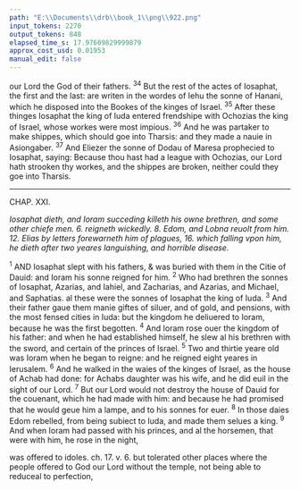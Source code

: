 ```yaml
---
path: "E:\\Documents\\drb\\book_1\\png\\922.png"
input_tokens: 2270
output_tokens: 848
elapsed_time_s: 17.97609829999879
approx_cost_usd: 0.01953
manual_edit: false
---
```

our Lord the God of their fathers. <sup>34</sup> But the rest of the actes of Iosaphat, the first and the last: are writen in the wordes of Iehu the sonne of Hanani, which he disposed into the Bookes of the kinges of Israel. <sup>35</sup> After these thinges Iosaphat the king of Iuda entered frendshipe with Ochozias the king of Israel, whose workes were most impious. <sup>36</sup> And he was partaker to make shippes, which should goe into Tharsis: and they made a nauie in Asiongaber. <sup>37</sup> And Eliezer the sonne of Dodau of Maresa prophecied to Iosaphat, saying: Because thou hast had a league with Ochozias, our Lord hath strooken thy workes, and the shippes are broken, neither could they goe into Tharsis.

<hr>

CHAP. XXI.

*Iosaphat dieth, and Ioram succeding killeth his owne brethren, and some other chiefe men. 6. reigneth wickedly. 8. Edom, and Lobna reuolt from him. 12. Elias by letters forewarneth him of plagues, 16. which falling vpon him, he dieth after two yeares languishing, and horrible disease.*

<sup>1</sup> AND Iosaphat slept with his fathers, & was buried with them in the Citie of Dauid: and Ioram his sonne reigned for him. <sup>2</sup> Who had brethren the sonnes of Iosaphat, Azarias, and Iahiel, and Zacharias, and Azarias, and Michael, and Saphatias. al these were the sonnes of Iosaphat the king of Iuda. <sup>3</sup> And their father gaue them manie giftes of siluer, and of gold, and pensions, with the most fensed cities in Iuda: but the kingdom he deliuered to Ioram, because he was the first begotten. <sup>4</sup> And Ioram rose ouer the kingdom of his father: and when he had established himself, he slew al his brethren with the sword, and certain of the princes of Israel. <sup>5</sup> Two and thirtie yeare old was Ioram when he began to reigne: and he reigned eight yeares in Ierusalem. <sup>6</sup> And he walked in the waies of the kinges of Israel, as the house of Achab had done: for Achabs daughter was his wife, and he did euil in the sight of our Lord. <sup>7</sup> But our Lord would not destroy the house of Dauid for the couenant, which he had made with him: and because he had promised that he would geue him a lampe, and to his sonnes for euer. <sup>8</sup> In those daies Edom rebelled, from being subiect to Iuda, and made them selues a king. <sup>9</sup> And when Ioram had passed with his princes, and al the horsemen, that were with him, he rose in the night,

<aside>was offered to idoles. ch. 17. v. 6. but tolerated other places where the people offered to God our Lord without the temple, not being able to reduceal to perfection,</aside>

[^1]: 4.Reg.8.